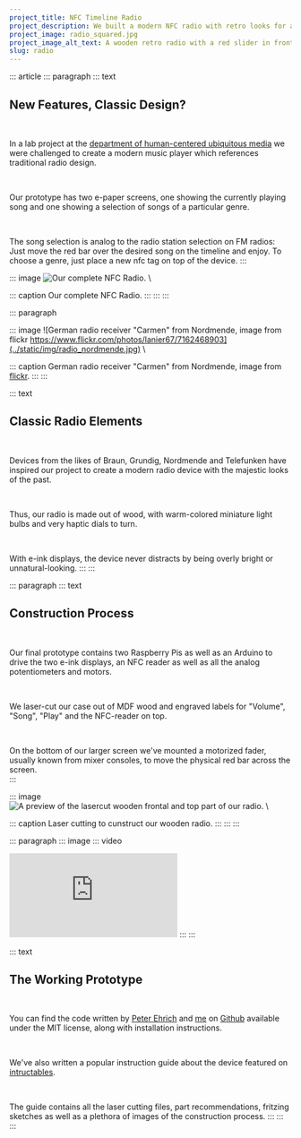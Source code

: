 ```yaml
---
project_title: NFC Timeline Radio
project_description: We built a modern NFC radio with retro looks for a project on media systems.
project_image: radio_squared.jpg
project_image_alt_text: A wooden retro radio with a red slider in front of a e-ink display.
slug: radio
---
```


::: article
::: paragraph
::: text
## New Features, Classic Design?

&nbsp;

In a lab project at the [department of human-centered ubiquitous media](https://www.en.um.informatik.uni-muenchen.de/index.html) we were challenged to create a modern music player which references traditional radio design.  

&nbsp; 

Our prototype has two e-paper screens, one showing the currently playing song and one showing a selection of songs of a particular genre.  

&nbsp; 

The song selection is analog to the radio station selection on FM radios: Just move the red bar over the desired song on the timeline and enjoy.
To choose a genre, just place a new nfc tag on top of the device.
::: 

::: image
![Our complete NFC Radio.](../static/img/radio.jpg) \

::: caption
Our complete NFC Radio.
::: 
:::
:::

::: paragraph

::: image
![German radio receiver "Carmen" from Nordmende, image from flickr https://www.flickr.com/photos/lanier67/7162468903](../static/img/radio_nordmende.jpg) \

::: caption
German radio receiver "Carmen" from Nordmende, image from [flickr](https://www.flickr.com/photos/lanier67/7162468903).
:::
:::

::: text
## Classic Radio Elements

&nbsp;

Devices from the likes of Braun, Grundig, Nordmende and Telefunken have inspired our project to create a modern radio device with the majestic looks of the past.

&nbsp;

Thus, our radio is made out of wood, with warm-colored miniature light bulbs and very haptic dials to turn.  

&nbsp;

With e-ink displays, the device never distracts by being overly bright or unnatural-looking.
:::
:::

::: paragraph
::: text
## Construction Process

&nbsp;

Our final prototype contains two Raspberry Pis as well as an Arduino to drive the two e-ink displays, an NFC reader as well as all the analog potentiometers and motors.  

&nbsp;

We laser-cut our case out of MDF wood and engraved labels for "Volume", "Song", "Play" and the NFC-reader on top.

&nbsp;

On the bottom of our larger screen we've mounted a motorized fader, usually known from mixer consoles, to move the physical red bar across the screen.  
::: 

::: image
![A preview of the lasercut wooden frontal and top part of our radio.](../static/img/radio_construction.jpg) \

::: caption
Laser cutting to cunstruct our wooden radio.
::: 
:::
:::

::: paragraph
::: image
::: video
<iframe src="https://www.youtube.com/embed/Fbv3RyXO0YM" title="YouTube video of the NFC radio." frameborder="0" allow="accelerometer; autoplay; encrypted-media; gyroscope; picture-in-picture" allowfullscreen></iframe>
:::
:::

::: text
## The Working Prototype

&nbsp;

You can find the code written by [Peter Ehrich](https://github.com/PeterEhrich) and [me](https://github.com/benedikt-mayer) on [Github](https://github.com/benedikt-mayer/nfcradio) available under the MIT license, along with installation instructions. 

&nbsp;

We've also written a popular instruction guide about the device featured on [intructables](https://www.instructables.com/id/NFC-Timeline-Radio/).  

&nbsp;

The guide contains all the laser cutting files, part recommendations, fritzing sketches as well as a plethora of images of the construction process.
:::
:::
:::